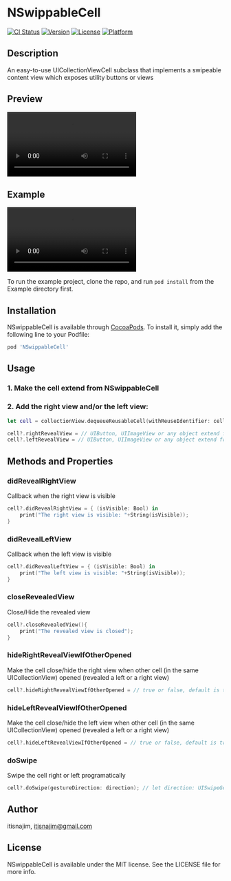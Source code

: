 # NSwippableCell

[![CI Status](https://img.shields.io/travis/itisnajim/NSwippableCell.svg?style=flat)](https://travis-ci.org/itisnajim/NSwippableCell)
[![Version](https://img.shields.io/cocoapods/v/NSwippableCell.svg?style=flat)](https://cocoapods.org/pods/NSwippableCell)
[![License](https://img.shields.io/cocoapods/l/NSwippableCell.svg?style=flat)](https://cocoapods.org/pods/NSwippableCell)
[![Platform](https://img.shields.io/cocoapods/p/NSwippableCell.svg?style=flat)](https://cocoapods.org/pods/NSwippableCell)

## Description

An easy-to-use UICollectionViewCell subclass that implements a swipeable content view which exposes utility buttons or views

## Preview

![](preview_video.mp4)

## Example
![](demo_video.mov)

To run the example project, clone the repo, and run `pod install` from the Example directory first.

## Installation

NSwippableCell is available through [CocoaPods](https://cocoapods.org). To install
it, simply add the following line to your Podfile:

```ruby
pod 'NSwippableCell'
```

## Usage
### 1. Make the cell extend from NSwippableCell 

### 2. Add the right view and/or the left view:
```swift
let cell = collectionView.dequeueReusableCell(withReuseIdentifier: cellIdentifier, for: indexPath) as? NSwippableCell;

cell?.rightRevealView = // UIButton, UIImageView or any object extend from UIView
cell?.leftRevealView = // UIButton, UIImageView or any object extend from UIView
```

## Methods and Properties
### didRevealRightView
Callback when the right view is visible
```swift
cell?.didRevealRightView = { (isVisible: Bool) in
    print("The right view is visible: "+String(isVisible));
}
```

### didRevealLeftView
Callback when the left view is visible
```swift
cell?.didRevealLeftView = { (isVisible: Bool) in
    print("The left view is visible: "+String(isVisible));
}
```

### closeRevealedView
Close/Hide the revealed view
```swift
cell?.closeRevealedView(){
    print("The revealed view is closed");
}
```

### hideRightRevealViewIfOtherOpened
Make the cell close/hide the right view when other cell (in the same UICollectionView) opened (revealed a left or a right view)
```swift
cell?.hideRightRevealViewIfOtherOpened = // true or false, default is true.
```

### hideLeftRevealViewIfOtherOpened
Make the cell close/hide the left view when other cell (in the same UICollectionView) opened (revealed a left or a right view)
```swift
cell?.hideLeftRevealViewIfOtherOpened = // true or false, default is true.
```

### doSwipe
Swipe the cell right or left programatically
```swift
cell?.doSwipe(gestureDirection: direction); // let direction: UISwipeGestureRecognizer.Direction = .right or .left
```

## Author

itisnajim, itisnajim@gmail.com

## License

NSwippableCell is available under the MIT license. See the LICENSE file for more info.
